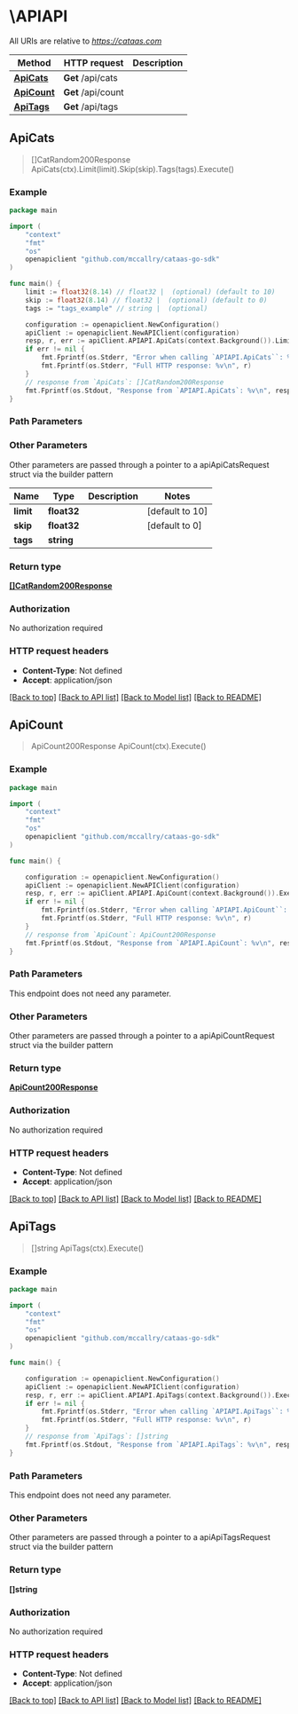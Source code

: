 # \APIAPI

All URIs are relative to *https://cataas.com*

Method | HTTP request | Description
------------- | ------------- | -------------
[**ApiCats**](APIAPI.md#ApiCats) | **Get** /api/cats | 
[**ApiCount**](APIAPI.md#ApiCount) | **Get** /api/count | 
[**ApiTags**](APIAPI.md#ApiTags) | **Get** /api/tags | 



## ApiCats

> []CatRandom200Response ApiCats(ctx).Limit(limit).Skip(skip).Tags(tags).Execute()





### Example

```go
package main

import (
	"context"
	"fmt"
	"os"
	openapiclient "github.com/mccallry/cataas-go-sdk"
)

func main() {
	limit := float32(8.14) // float32 |  (optional) (default to 10)
	skip := float32(8.14) // float32 |  (optional) (default to 0)
	tags := "tags_example" // string |  (optional)

	configuration := openapiclient.NewConfiguration()
	apiClient := openapiclient.NewAPIClient(configuration)
	resp, r, err := apiClient.APIAPI.ApiCats(context.Background()).Limit(limit).Skip(skip).Tags(tags).Execute()
	if err != nil {
		fmt.Fprintf(os.Stderr, "Error when calling `APIAPI.ApiCats``: %v\n", err)
		fmt.Fprintf(os.Stderr, "Full HTTP response: %v\n", r)
	}
	// response from `ApiCats`: []CatRandom200Response
	fmt.Fprintf(os.Stdout, "Response from `APIAPI.ApiCats`: %v\n", resp)
}
```

### Path Parameters



### Other Parameters

Other parameters are passed through a pointer to a apiApiCatsRequest struct via the builder pattern


Name | Type | Description  | Notes
------------- | ------------- | ------------- | -------------
 **limit** | **float32** |  | [default to 10]
 **skip** | **float32** |  | [default to 0]
 **tags** | **string** |  | 

### Return type

[**[]CatRandom200Response**](CatRandom200Response.md)

### Authorization

No authorization required

### HTTP request headers

- **Content-Type**: Not defined
- **Accept**: application/json

[[Back to top]](#) [[Back to API list]](../README.GEN.md#documentation-for-api-endpoints)
[[Back to Model list]](../README.GEN.md#documentation-for-models)
[[Back to README]](../README.GEN.md)


## ApiCount

> ApiCount200Response ApiCount(ctx).Execute()





### Example

```go
package main

import (
	"context"
	"fmt"
	"os"
	openapiclient "github.com/mccallry/cataas-go-sdk"
)

func main() {

	configuration := openapiclient.NewConfiguration()
	apiClient := openapiclient.NewAPIClient(configuration)
	resp, r, err := apiClient.APIAPI.ApiCount(context.Background()).Execute()
	if err != nil {
		fmt.Fprintf(os.Stderr, "Error when calling `APIAPI.ApiCount``: %v\n", err)
		fmt.Fprintf(os.Stderr, "Full HTTP response: %v\n", r)
	}
	// response from `ApiCount`: ApiCount200Response
	fmt.Fprintf(os.Stdout, "Response from `APIAPI.ApiCount`: %v\n", resp)
}
```

### Path Parameters

This endpoint does not need any parameter.

### Other Parameters

Other parameters are passed through a pointer to a apiApiCountRequest struct via the builder pattern


### Return type

[**ApiCount200Response**](ApiCount200Response.md)

### Authorization

No authorization required

### HTTP request headers

- **Content-Type**: Not defined
- **Accept**: application/json

[[Back to top]](#) [[Back to API list]](../README.GEN.md#documentation-for-api-endpoints)
[[Back to Model list]](../README.GEN.md#documentation-for-models)
[[Back to README]](../README.GEN.md)


## ApiTags

> []string ApiTags(ctx).Execute()





### Example

```go
package main

import (
	"context"
	"fmt"
	"os"
	openapiclient "github.com/mccallry/cataas-go-sdk"
)

func main() {

	configuration := openapiclient.NewConfiguration()
	apiClient := openapiclient.NewAPIClient(configuration)
	resp, r, err := apiClient.APIAPI.ApiTags(context.Background()).Execute()
	if err != nil {
		fmt.Fprintf(os.Stderr, "Error when calling `APIAPI.ApiTags``: %v\n", err)
		fmt.Fprintf(os.Stderr, "Full HTTP response: %v\n", r)
	}
	// response from `ApiTags`: []string
	fmt.Fprintf(os.Stdout, "Response from `APIAPI.ApiTags`: %v\n", resp)
}
```

### Path Parameters

This endpoint does not need any parameter.

### Other Parameters

Other parameters are passed through a pointer to a apiApiTagsRequest struct via the builder pattern


### Return type

**[]string**

### Authorization

No authorization required

### HTTP request headers

- **Content-Type**: Not defined
- **Accept**: application/json

[[Back to top]](#) [[Back to API list]](../README.GEN.md#documentation-for-api-endpoints)
[[Back to Model list]](../README.GEN.md#documentation-for-models)
[[Back to README]](../README.GEN.md)

